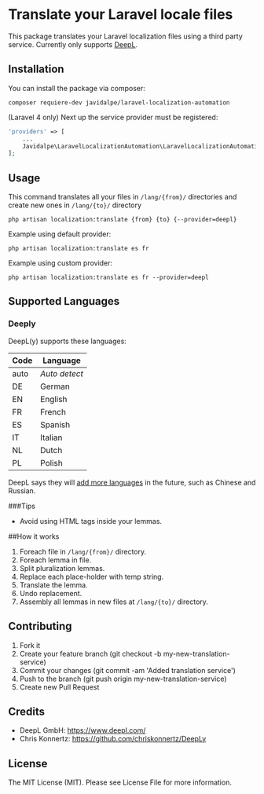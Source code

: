 # Translate your Laravel locale files
This package translates your Laravel localization files using a third party service. Currently only supports [DeepL](https://www.deepl.com).

## Installation
You can install the package via composer:
```
composer requiere-dev javidalpe/laravel-localization-automation
```  

(Laravel 4 only)
Next up the service provider must be registered:
```php
'providers' => [
    ...
    Javidalpe\LaravelLocalizationAutomation\LaravelLocalizationAutomationServiceProvider::class,
];
```

## Usage 
This command translates all your files in `/lang/{from}/` directories and create new ones in `/lang/{to}/` directory 
```
php artisan localization:translate {from} {to} {--provider=deepl}
```

Example using default provider:
```
php artisan localization:translate es fr
```

Example using custom provider:
```
php artisan localization:translate es fr --provider=deepl
```

## Supported Languages
### Deeply
DeepL(y) supports these languages:

| Code | Language      |
|------|---------------|
| auto | _Auto detect_ |
| DE   | German        |
| EN   | English       |
| FR   | French        |
| ES   | Spanish       |
| IT   | Italian       |
| NL   | Dutch         |
| PL   | Polish        |


DeepL says they will [add more languages](https://www.heise.de/newsticker/meldung/Maschinelles-Uebersetzen-Deutsches-Start-up-DeepL-will-230-Sprachkombinationen-unterstuetzen-3836533.html) 
in the future, such as Chinese and Russian.

###Tips
- Avoid using HTML tags inside your lemmas.

##How it works
1. Foreach file in `/lang/{from}/` directory.
2. Foreach lemma in file.
3. Split pluralization lemmas.
4. Replace each place-holder with temp string.
5. Translate the lemma.
6. Undo replacement.
7. Assembly all lemmas in new files at `/lang/{to}/` directory.

## Contributing
1. Fork it
2. Create your feature branch (git checkout -b my-new-translation-service)
3. Commit your changes (git commit -am 'Added translation service')
4. Push to the branch (git push origin my-new-translation-service)
5. Create new Pull Request

## Credits
- DeepL GmbH: https://www.deepl.com/
- Chris Konnertz: https://github.com/chriskonnertz/DeepLy

## License
The MIT License (MIT). Please see License File for more information.